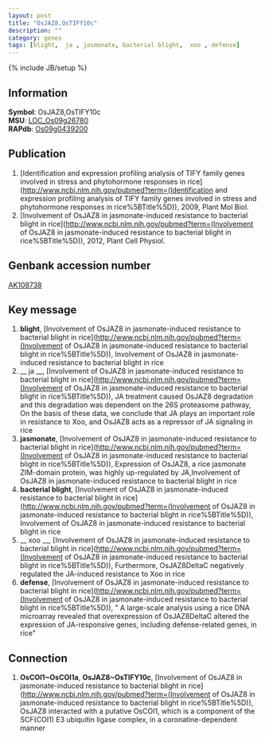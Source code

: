 ```yaml
---
layout: post
title: "OsJAZ8,OsTIFY10c"
description: ""
category: genes
tags: [blight,  ja , jasmonate, bacterial blight,  xoo , defense]
---
```

{% include JB/setup %}

## Information
__Symbol__: OsJAZ8,OsTIFY10c  
__MSU__: [LOC_Os09g26780](http://rice.plantbiology.msu.edu/cgi-bin/ORF_infopage.cgi?orf=LOC_Os09g26780)  
__RAPdb__: [Os09g0439200](http://rapdb.dna.affrc.go.jp/viewer/gbrowse_details/irgsp1?name=Os09g0439200)  

## Publication
1. [Identification and expression profiling analysis of TIFY family genes involved in stress and phytohormone responses in rice](http://www.ncbi.nlm.nih.gov/pubmed?term=(Identification and expression profiling analysis of TIFY family genes involved in stress and phytohormone responses in rice%5BTitle%5D)), 2009, Plant Mol Biol.
2. [Involvement of OsJAZ8 in jasmonate-induced resistance to bacterial blight in rice](http://www.ncbi.nlm.nih.gov/pubmed?term=(Involvement of OsJAZ8 in jasmonate-induced resistance to bacterial blight in rice%5BTitle%5D)), 2012, Plant Cell Physiol.

## Genbank accession number
[AK108738](http://www.ncbi.nlm.nih.gov/nuccore/AK108738)

## Key message
1. __blight__, [Involvement of OsJAZ8 in jasmonate-induced resistance to bacterial blight in rice](http://www.ncbi.nlm.nih.gov/pubmed?term=(Involvement of OsJAZ8 in jasmonate-induced resistance to bacterial blight in rice%5BTitle%5D)), Involvement of OsJAZ8 in jasmonate-induced resistance to bacterial blight in rice
2. __ ja __, [Involvement of OsJAZ8 in jasmonate-induced resistance to bacterial blight in rice](http://www.ncbi.nlm.nih.gov/pubmed?term=(Involvement of OsJAZ8 in jasmonate-induced resistance to bacterial blight in rice%5BTitle%5D)),  JA treatment caused OsJAZ8 degradation and this degradation was dependent on the 26S proteasome pathway, On the basis of these data, we conclude that JA plays an important role in resistance to Xoo, and OsJAZ8 acts as a repressor of JA signaling in rice
3. __jasmonate__, [Involvement of OsJAZ8 in jasmonate-induced resistance to bacterial blight in rice](http://www.ncbi.nlm.nih.gov/pubmed?term=(Involvement of OsJAZ8 in jasmonate-induced resistance to bacterial blight in rice%5BTitle%5D)),  Expression of OsJAZ8, a rice jasmonate ZIM-domain protein, was highly up-regulated by JA,Involvement of OsJAZ8 in jasmonate-induced resistance to bacterial blight in rice
4. __bacterial blight__, [Involvement of OsJAZ8 in jasmonate-induced resistance to bacterial blight in rice](http://www.ncbi.nlm.nih.gov/pubmed?term=(Involvement of OsJAZ8 in jasmonate-induced resistance to bacterial blight in rice%5BTitle%5D)), Involvement of OsJAZ8 in jasmonate-induced resistance to bacterial blight in rice
5. __ xoo __, [Involvement of OsJAZ8 in jasmonate-induced resistance to bacterial blight in rice](http://www.ncbi.nlm.nih.gov/pubmed?term=(Involvement of OsJAZ8 in jasmonate-induced resistance to bacterial blight in rice%5BTitle%5D)),  Furthermore, OsJAZ8DeltaC negatively regulated the JA-induced resistance to Xoo in rice
6. __defense__, [Involvement of OsJAZ8 in jasmonate-induced resistance to bacterial blight in rice](http://www.ncbi.nlm.nih.gov/pubmed?term=(Involvement of OsJAZ8 in jasmonate-induced resistance to bacterial blight in rice%5BTitle%5D)), " A large-scale analysis using a rice DNA microarray revealed that overexpression of OsJAZ8DeltaC altered the expression of JA-responsive genes, including defense-related genes, in rice"

## Connection
1. __OsCOI1~OsCOI1a__, __OsJAZ8~OsTIFY10c__, [Involvement of OsJAZ8 in jasmonate-induced resistance to bacterial blight in rice](http://www.ncbi.nlm.nih.gov/pubmed?term=(Involvement of OsJAZ8 in jasmonate-induced resistance to bacterial blight in rice%5BTitle%5D)),  OsJAZ8 interacted with a putative OsCOI1, which is a component of the SCF(COI1) E3 ubiquitin ligase complex, in a coronatine-dependent manner


